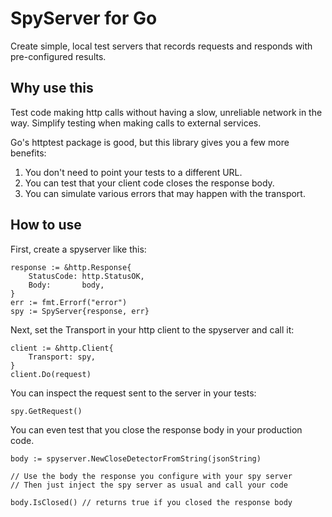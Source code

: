 # SpyServer for Go

Create simple, local test servers that records requests and responds with pre-configured results.

## Why use this

Test code making http calls without having a slow, unreliable network in the way.
Simplify testing when making calls to external services.

Go's httptest package is good, but this library gives you a few more benefits:

1. You don't need to point your tests to a different URL.
2. You can test that your client code closes the response body.
3. You can simulate various errors that may happen with the transport.

## How to use

First, create a spyserver like this:
```
response := &http.Response{
    StatusCode: http.StatusOK,
    Body:       body,
}
err := fmt.Errorf("error")
spy := SpyServer{response, err}
```

Next, set the Transport in your http client to the spyserver and call it:
```
client := &http.Client{
    Transport: spy,
}
client.Do(request)
```

You can inspect the request sent to the server in your tests:
```
spy.GetRequest()
```

You can even test that you close the response body in your production code.
```
body := spyserver.NewCloseDetectorFromString(jsonString)

// Use the body the response you configure with your spy server
// Then just inject the spy server as usual and call your code

body.IsClosed() // returns true if you closed the response body
```